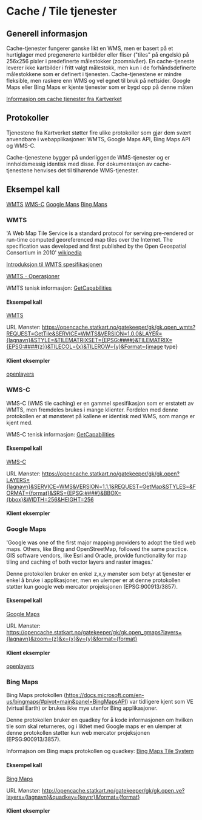 # Cache / Tile tjenester

## Generell informasjon

Cache-tjenester fungerer ganske likt en WMS, men er basert på et hurtiglager med pregenererte kartbilder eller fliser ("tiles" på engelsk) på 256x256 pixler i predefinerte målestokker (zoomnivåer). En cache-tjeneste leverer ikke kartbilder i fritt valgt målestokk, men kun i de forhåndsdefinerte målestokkene som er definert i tjenesten. Cache-tjenestene er mindre fleksible, men raskere enn WMS og vel egnet til bruk på nettsider. Google Maps eller Bing Maps er kjente tjenester som er bygd opp på denne måten

[Informasjon om cache tjenester fra Kartverket](https://kartkatalog.geonorge.no/?type=service&DistributionProtocols=WMTS-tjeneste&organization=Kartverket)

## Protokoller
Tjenestene fra Kartverket støtter fire ulike protokoller som gjør dem svært anvendbare i webapplikasjoner: WMTS,  Google Maps API, Bing Maps API og WMS-C.

Cache-tjenestene bygger på underliggende WMS-tjenester og er innholdsmessig identisk med disse. For dokumentasjon av cache-tjenestene henvises det til tilhørende WMS-tjenester.

## Eksempel kall

[WMTS](https://opencache.statkart.no/gatekeeper/gk/gk.open_wmts?&layer=topo4&style=default&tilematrixset=EPSG%3A25833&Service=WMTS&Request=GetTile&Version=1.0.0&Format=image%2Fpng&TileMatrix=EPSG%3A25833%3A4&TileCol=7&TileRow=6)
[WMS-C](https://opencache.statkart.no/gatekeeper/gk/gk.open?LAYERS=topo4&SERVICE=WMS&VERSION=1.1.1&REQUEST=GetMap&STYLES=&FORMAT=image%2Fjpeg&SRS=EPSG%3A3857&BBOX=626172.13571241,8140237.7642584,1252344.2714246,8766409.8999705&WIDTH=256&HEIGHT=256)
[Google Maps](https://opencache.statkart.no/gatekeeper/gk/gk.open_gmaps?layers=topo4&zoom=9&x=271&y=148&format=image/png)
[Bing Maps](https://opencache.statkart.no/gatekeeper/gk/gk.open_ve?layers=topo4&quadkey=12002131012&format=image/png)


### WMTS

'A Web Map Tile Service is a standard protocol for serving pre-rendered or run-time computed georeferenced map tiles over the Internet. The specification was developed and first published by the Open Geospatial Consortium in 2010' [wikipedia](https://en.wikipedia.org/wiki/Web_Map_Tile_Service)

[Introduksjon til WMTS spesifikasjonen](http://opengeospatial.github.io/e-learning/wmts/text/main.html)

[WMTS - Operasjoner](http://opengeospatial.github.io/e-learning/wmts/text/operations.html)

WMTS tenisk informasjon: [GetCapabilities](https://opencache.statkart.no/gatekeeper/gk/gk.open_wmts?Version=1.0.0&service=wmts&request=getcapabilities "GetCapabilities - teknisk informasjon")

#### Eksempel kall

[WMTS](https://opencache.statkart.no/gatekeeper/gk/gk.open_wmts?&layer=topo4&style=default&tilematrixset=EPSG%3A25833&Service=WMTS&Request=GetTile&Version=1.0.0&Format=image%2Fpng&TileMatrix=EPSG%3A25833%3A4&TileCol=7&TileRow=6)

URL Mønster:
https://opencache.statkart.no/gatekeeper/gk/gk.open_wmts?REQUEST=GetTile&SERVICE=WMTS&VERSION=1.0.0&LAYER={lagnavn}&STYLE=&TILEMATRIXSET={EPSG:####}&TILEMATRIX={EPSG:####{z}}&TILECOL={x}&TILEROW={y}&Format={image type}


#### Klient eksempler

[openlayers](../openlayers/ol-wmts.html)


### WMS-C

WMS-C (WMS tile caching) er en gammel spesifikasjon som er erstatett av WMTS, men fremdeles brukes i mange klienter. Fordelen med denne protokollen er at mønsteret på kallene er identisk med WMS, som mange er kjent med. 

WMS-C tenisk informasjon: [GetCapabilities](https://opencache.statkart.no/gatekeeper/gk/gk.open?SERVICE=WMS&VERSION=1.1.1&REQUEST=getcapabilities&TILED=true)

#### Eksempel kall

[WMS-C](https://opencache.statkart.no/gatekeeper/gk/gk.open?LAYERS=topo4&SERVICE=WMS&VERSION=1.1.1&REQUEST=GetMap&STYLES=&FORMAT=image%2Fjpeg&SRS=EPSG%3A3857&BBOX=626172.13571241,8140237.7642584,1252344.2714246,8766409.8999705&WIDTH=256&HEIGHT=256)

URL Mønster:
https://opencache.statkart.no/gatekeeper/gk/gk.open?LAYERS={lagnavn}&SERVICE=WMS&VERSION=1.1.1&REQUEST=GetMap&STYLES=&FORMAT={format}&SRS={EPSG:####}&BBOX={bbox}&WIDTH=256&HEIGHT=256

#### Klient eksempler



### Google Maps

'Google was one of the first major mapping providers to adopt the tiled web maps. Others, like Bing and OpenStreetMap, followed the same practice. GIS software vendors, like Esri and Oracle, provide functionality for map tiling and caching of both vector layers and raster images.'

Denne protokollen bruker en enkel z,x,y mønster som betyr at tjenester er enkel å bruke i applikasjoner, men en ulemper er at denne protokollen støtter kun google web mercator projeksjonen (EPSG:900913/3857).

#### Eksempel kall

[Google Maps](https://opencache.statkart.no/gatekeeper/gk/gk.open_gmaps?layers=topo4&zoom=9&x=271&y=148&format=image/png)

URL Mønster:
https://opencache.statkart.no/gatekeeper/gk/gk.open_gmaps?layers={lagnavn}&zoom={z}&x={x}&y={y}&format={format}

#### Klient eksempler

[openlayers](../openlayers/ol-med-cache.html)

### Bing Maps

Bing Maps protokollen (https://docs.microsoft.com/en-us/bingmaps/#pivot=main&panel=BingMapsAPI) var tidligere kjent som VE (virtual Earth) or brukes ikke mye utenfor Bing applikasjoner.

Denne protokollen bruker en quadkey for å kode informasjonen om hvilken tile som skal returneres, og i likhet med Google maps er en ulemper at denne protokollen støtter kun web mercator projeksjonen (EPSG:900913/3857).

Informajson om Bing maps protokollen og quadkey: [Bing Maps Tile System](https://docs.microsoft.com/en-us/bingmaps/articles/bing-maps-tile-system)

#### Eksempel kall

[Bing Maps](https://opencache.statkart.no/gatekeeper/gk/gk.open_ve?layers=topo4&quadkey=12002131012&format=image/png)

URL Mønster:
http://opencache.statkart.no/gatekeeper/gk/gk.open_ve?layers={lagnavn}&quadkey={keynr}&format={format}

#### Klient eksempler

